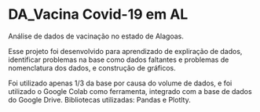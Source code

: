 # DA_Vacina Covid-19 em AL
Análise de dados de vacinação no estado de Alagoas.

Esse projeto foi desenvolvido para aprendizado de expliração de dados, identificar problemas na base como dados faltantes e problemas de nomenclatura dos dados, e construção de gráficos.

Foi utilizado apenas 1/3 da base por causa do volume de dados, e foi utilizado o Google Colab como ferramenta, integrado com a base de dados do Google Drive.
Bibliotecas utilizadas: Pandas e Plotlty.
